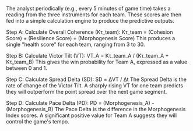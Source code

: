 The analyst periodically (e.g., every 5 minutes of game time) takes a reading from the three instruments for each team. These scores are then fed into a simple calculation engine to produce the predictive outputs.

Step A: Calculate Overall Coherence (Kτ_team):
Kτ_team = (Cohesion Score) + (Resilience Score) + (Morphogenesis Score)
This produces a single "health score" for each team, ranging from 3 to 30.

Step B: Calculate Victor Tilt (VT):
VT_A = Kτ_team_A / (Kτ_team_A + Kτ_team_B)
This gives the win probability for Team A, expressed as a value between 0 and 1.

Step C: Calculate Spread Delta (SD):
SD = ΔVT / Δt
The Spread Delta is the rate of change of the Victor Tilt. A sharply rising VT for one team predicts they will outperform the point spread over the next game segment.

Step D: Calculate Pace Delta (PD):
PD = (Morphogenesis_A) - (Morphogenesis_B)
The Pace Delta is the difference in the Morphogenesis Index scores. A significant positive value for Team A suggests they will control the game's tempo.
